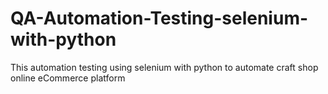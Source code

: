 # QA-Automation-Testing-selenium-with-python
 This automation testing using selenium with python to automate craft shop online eCommerce platform
